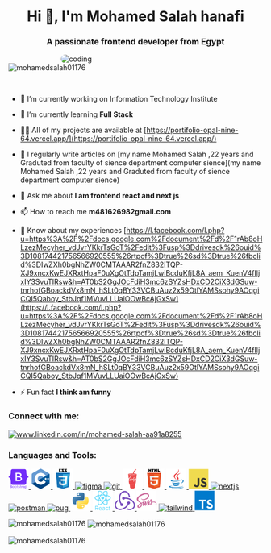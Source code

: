 <!-- [![MasterHead](https://raw.githubusercontent.com/rajpratyush/rajpratyush/master/me_1.gif)](https://rishavchanda.i) -->

<h1 align="center">Hi 👋, I'm Mohamed Salah hanafi</h1>
<h3 align="center">A passionate frontend developer from Egypt</h3>
<img align="right" width="400" alt='coding' src="https://cdn.dribbble.com/users/1162077/screenshots/3848914/programmer.gif" style="border-radius: 10px;" />

<p align="left"> <img src="https://komarev.com/ghpvc/?username=mohamedsalah01176&label=Profile%20views&color=0e75b6&style=flat" alt="mohamedsalah01176" /> </p>

<p align="left"> <a href="https://twitter.com/" target="blank"><img src="https://img.shields.io/twitter/follow/?logo=twitter&style=for-the-badge" alt="" /></a> </p>

- 🔭 I’m currently working on Information Technology Institute

- 🌱 I’m currently learning **Full Stack**

- 👨‍💻 All of my projects are available at [https://portifolio-opal-nine-64.vercel.app/](https://portifolio-opal-nine-64.vercel.app/)

- 📝 I regularly write articles on [my name Mohamed Salah ,22 years and Graduted from faculty of sience department computer sience](my name Mohamed Salah ,22 years and Graduted from faculty of sience department computer sience)

- 💬 Ask me about **I am frontend react and next js**

- 📫 How to reach me **m481626982gmail.com**

- 📄 Know about my experiences [https://l.facebook.com/l.php?u=https%3A%2F%2Fdocs.google.com%2Fdocument%2Fd%2F1rAb8oHLzezMecyher_vdJvrYKkrTsGoT%2Fedit%3Fusp%3Ddrivesdk%26ouid%3D108174421756566920555%26rtpof%3Dtrue%26sd%3Dtrue%26fbclid%3DIwZXh0bgNhZW0CMTAAAR2fnZ832ITQP-XJ9xncxKwEJXRxtHpaF0uXgOtTdpTamjLwiBcduKfjL8A_aem_KuenV4fIljxIY3SvuTIRsw&h=AT0bS2GgJOcFdiH3mc6zSYZsHDxCD2CiX3dGSuw-tnrhofGBoackdVx8mN_hSLt0qBY33VCBuAuz2x59OtlYAMSsohy9AOqgiCQI5Qaboy_StbJqf1MVuvLLUaiOOwBcAjGxSw](https://l.facebook.com/l.php?u=https%3A%2F%2Fdocs.google.com%2Fdocument%2Fd%2F1rAb8oHLzezMecyher_vdJvrYKkrTsGoT%2Fedit%3Fusp%3Ddrivesdk%26ouid%3D108174421756566920555%26rtpof%3Dtrue%26sd%3Dtrue%26fbclid%3DIwZXh0bgNhZW0CMTAAAR2fnZ832ITQP-XJ9xncxKwEJXRxtHpaF0uXgOtTdpTamjLwiBcduKfjL8A_aem_KuenV4fIljxIY3SvuTIRsw&h=AT0bS2GgJOcFdiH3mc6zSYZsHDxCD2CiX3dGSuw-tnrhofGBoackdVx8mN_hSLt0qBY33VCBuAuz2x59OtlYAMSsohy9AOqgiCQI5Qaboy_StbJqf1MVuvLLUaiOOwBcAjGxSw)

- ⚡ Fun fact **I think am funny**

<h3 align="left">Connect with me:</h3>
<p align="left">
<a href="https://linkedin.com/in/www.linkedin.com/in/mohamed-salah-aa91a8255" target="blank"><img align="center" src="https://raw.githubusercontent.com/rahuldkjain/github-profile-readme-generator/master/src/images/icons/Social/linked-in-alt.svg" alt="www.linkedin.com/in/mohamed-salah-aa91a8255" height="30" width="40" /></a>
</p>

<h3 align="left">Languages and Tools:</h3>
<p align="left"> <a href="https://getbootstrap.com" target="_blank" rel="noreferrer"> <img src="https://raw.githubusercontent.com/devicons/devicon/master/icons/bootstrap/bootstrap-plain-wordmark.svg" alt="bootstrap" width="40" height="40"/> </a> <a href="https://www.w3schools.com/cpp/" target="_blank" rel="noreferrer"> <img src="https://raw.githubusercontent.com/devicons/devicon/master/icons/cplusplus/cplusplus-original.svg" alt="cplusplus" width="40" height="40"/> </a> <a href="https://www.w3schools.com/css/" target="_blank" rel="noreferrer"> <img src="https://raw.githubusercontent.com/devicons/devicon/master/icons/css3/css3-original-wordmark.svg" alt="css3" width="40" height="40"/> </a> <a href="https://www.figma.com/" target="_blank" rel="noreferrer"> <img src="https://www.vectorlogo.zone/logos/figma/figma-icon.svg" alt="figma" width="40" height="40"/> </a> <a href="https://git-scm.com/" target="_blank" rel="noreferrer"> <img src="https://www.vectorlogo.zone/logos/git-scm/git-scm-icon.svg" alt="git" width="40" height="40"/> </a> <a href="https://gulpjs.com" target="_blank" rel="noreferrer"> <img src="https://raw.githubusercontent.com/devicons/devicon/master/icons/gulp/gulp-plain.svg" alt="gulp" width="40" height="40"/> </a> <a href="https://www.w3.org/html/" target="_blank" rel="noreferrer"> <img src="https://raw.githubusercontent.com/devicons/devicon/master/icons/html5/html5-original-wordmark.svg" alt="html5" width="40" height="40"/> </a> <a href="https://www.java.com" target="_blank" rel="noreferrer"> <img src="https://raw.githubusercontent.com/devicons/devicon/master/icons/java/java-original.svg" alt="java" width="40" height="40"/> </a> <a href="https://developer.mozilla.org/en-US/docs/Web/JavaScript" target="_blank" rel="noreferrer"> <img src="https://raw.githubusercontent.com/devicons/devicon/master/icons/javascript/javascript-original.svg" alt="javascript" width="40" height="40"/> </a> <a href="https://nextjs.org/" target="_blank" rel="noreferrer"> <img src="https://cdn.worldvectorlogo.com/logos/nextjs-2.svg" alt="nextjs" width="40" height="40"/> </a> <a href="https://postman.com" target="_blank" rel="noreferrer"> <img src="https://www.vectorlogo.zone/logos/getpostman/getpostman-icon.svg" alt="postman" width="40" height="40"/> </a> <a href="https://pugjs.org" target="_blank" rel="noreferrer"> <img src="https://cdn.worldvectorlogo.com/logos/pug.svg" alt="pug" width="40" height="40"/> </a> <a href="https://www.python.org" target="_blank" rel="noreferrer"> <img src="https://raw.githubusercontent.com/devicons/devicon/master/icons/python/python-original.svg" alt="python" width="40" height="40"/> </a> <a href="https://reactjs.org/" target="_blank" rel="noreferrer"> <img src="https://raw.githubusercontent.com/devicons/devicon/master/icons/react/react-original-wordmark.svg" alt="react" width="40" height="40"/> </a> <a href="https://redux.js.org" target="_blank" rel="noreferrer"> <img src="https://raw.githubusercontent.com/devicons/devicon/master/icons/redux/redux-original.svg" alt="redux" width="40" height="40"/> </a> <a href="https://sass-lang.com" target="_blank" rel="noreferrer"> <img src="https://raw.githubusercontent.com/devicons/devicon/master/icons/sass/sass-original.svg" alt="sass" width="40" height="40"/> </a> <a href="https://tailwindcss.com/" target="_blank" rel="noreferrer"> <img src="https://www.vectorlogo.zone/logos/tailwindcss/tailwindcss-icon.svg" alt="tailwind" width="40" height="40"/> </a> <a href="https://www.typescriptlang.org/" target="_blank" rel="noreferrer"> <img src="https://raw.githubusercontent.com/devicons/devicon/master/icons/typescript/typescript-original.svg" alt="typescript" width="40" height="40"/> </a> </p>

<p><img align="left" src="https://github-readme-stats.vercel.app/api/top-langs?username=mohamedsalah01176&show_icons=true&locale=en&layout=compact" alt="mohamedsalah01176" /></p>

<p>&nbsp;<img align="center" src="https://github-readme-stats.vercel.app/api?username=mohamedsalah01176&show_icons=true&locale=en" alt="mohamedsalah01176" /></p>

<p><img align="center" src="https://github-readme-streak-stats.herokuapp.com/?user=mohamedsalah01176&" alt="mohamedsalah01176" /></p>
